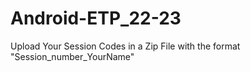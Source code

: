 # Android-ETP_22-23
Upload Your Session Codes in a Zip File with the format "Session_number_YourName"

